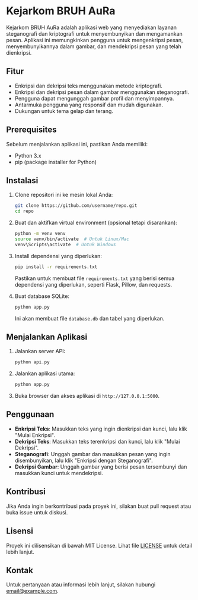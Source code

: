 # Kejarkom BRUH AuRa

Kejarkom BRUH AuRa adalah aplikasi web yang menyediakan layanan steganografi dan kriptografi untuk menyembunyikan dan mengamankan pesan. Aplikasi ini memungkinkan pengguna untuk mengenkripsi pesan, menyembunyikannya dalam gambar, dan mendekripsi pesan yang telah dienkripsi.

## Fitur

- Enkripsi dan dekripsi teks menggunakan metode kriptografi.
- Enkripsi dan dekripsi pesan dalam gambar menggunakan steganografi.
- Pengguna dapat mengunggah gambar profil dan menyimpannya.
- Antarmuka pengguna yang responsif dan mudah digunakan.
- Dukungan untuk tema gelap dan terang.

## Prerequisites

Sebelum menjalankan aplikasi ini, pastikan Anda memiliki:

- Python 3.x
- pip (package installer for Python)

## Instalasi

1. Clone repositori ini ke mesin lokal Anda:

   ```bash
   git clone https://github.com/username/repo.git
   cd repo
   ```

2. Buat dan aktifkan virtual environment (opsional tetapi disarankan):

   ```bash
   python -m venv venv
   source venv/bin/activate  # Untuk Linux/Mac
   venv\Scripts\activate  # Untuk Windows
   ```

3. Install dependensi yang diperlukan:

   ```bash
   pip install -r requirements.txt
   ```

   Pastikan untuk membuat file `requirements.txt` yang berisi semua dependensi yang diperlukan, seperti Flask, Pillow, dan requests.

4. Buat database SQLite:

   ```bash
   python app.py
   ```

   Ini akan membuat file `database.db` dan tabel yang diperlukan.

## Menjalankan Aplikasi

1. Jalankan server API:

   ```bash
   python api.py
   ```

2. Jalankan aplikasi utama:

   ```bash
   python app.py
   ```

3. Buka browser dan akses aplikasi di `http://127.0.0.1:5000`.

## Penggunaan

- **Enkripsi Teks**: Masukkan teks yang ingin dienkripsi dan kunci, lalu klik "Mulai Enkripsi".
- **Dekripsi Teks**: Masukkan teks terenkripsi dan kunci, lalu klik "Mulai Dekripsi".
- **Steganografi**: Unggah gambar dan masukkan pesan yang ingin disembunyikan, lalu klik "Enkripsi dengan Steganografi".
- **Dekripsi Gambar**: Unggah gambar yang berisi pesan tersembunyi dan masukkan kunci untuk mendekripsi.

## Kontribusi

Jika Anda ingin berkontribusi pada proyek ini, silakan buat pull request atau buka issue untuk diskusi.

## Lisensi

Proyek ini dilisensikan di bawah MIT License. Lihat file [LICENSE](LICENSE) untuk detail lebih lanjut.

## Kontak

Untuk pertanyaan atau informasi lebih lanjut, silakan hubungi [email@example.com](mailto:email@example.com).
